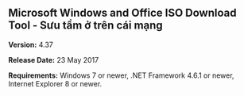 <h2>Microsoft Windows and Office ISO Download Tool - Sưu tầm ở trên cái mạng </h2>

<p><b>Version:</b> 4.37</p>
<p><b>Release Date:</b> 23 May 2017</p>
<p><b>Requirements:</b> Windows 7 or newer, .NET Framework 4.6.1 or newer, Internet Explorer 8 or newer.</p>

